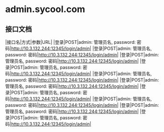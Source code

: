 # admin.sycool.com

## 接口文档

|接口名|方式|参数|URL|
|登录|POST|admin: 管理员名, password: 密码|http://10.3.132.244:12345/login/admin|
|登录|POST|admin: 管理员名, password: 密码|http://10.3.132.244:12345/login/admin|
|登录|POST|admin: 管理员名, password: 密码|http://10.3.132.244:12345/login/admin|
|登录|POST|admin: 管理员名, password: 密码|http://10.3.132.244:12345/login/admin|
|登录|POST|admin: 管理员名, password: 密码|http://10.3.132.244:12345/login/admin|
|登录|POST|admin: 管理员名, password: 密码|http://10.3.132.244:12345/login/admin|
|登录|POST|admin: 管理员名, password: 密码|http://10.3.132.244:12345/login/admin|
|登录|POST|admin: 管理员名, password: 密码|http://10.3.132.244:12345/login/admin|
|登录|POST|admin: 管理员名, password: 密码|http://10.3.132.244:12345/login/admin|
|登录|POST|admin: 管理员名, password: 密码|http://10.3.132.244:12345/login/admin|